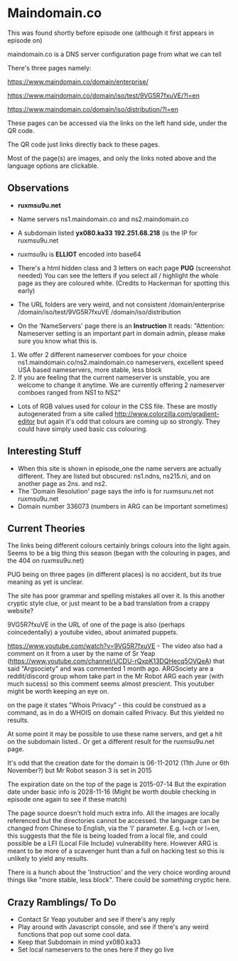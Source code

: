 Maindomain.co
=============

This was found shortly before episode one (although it first appears in episode on)

maindomain.co is a DNS server configuration page from what we can tell

There's three pages namely:

https://www.maindomain.co/domain/enterprise/

https://www.maindomain.co/domain/iso/test/9VG5R7fxuVE/?l=en

https://www.maindomain.co/domain/iso/distribution/?l=en

These pages can be accessed via the links on the left hand side, under the QR code. 

The QR code just links directly back to these pages. 

Most of the page(s) are images, and only the links noted above and the language options are clickable. 

Observations
------------

- **ruxmsu9u.net**
- Name servers ns1.maindomain.co and ns2.maindomain.co
- A subdomain listed **yx080.ka33** **192.251.68.218** (is the IP for ruxmsu9u.net
- ruxmsu9u is **ELLIOT** encoded into base64
- There's a html hidden class and 3 letters on each page **PUG** (screenshot needed)
  You can see the letters if you select all / highlight the whole page as they are coloured white. (Credits to Hackerman for spotting this early)
- The URL folders are very weird, and not consistent
  /domain/enterprise
  /domain/iso/test/9VG5R7fxuVE
  /domain/iso/distribution
  
- On the 'NameServers' page there is an **Instruction**
It reads:
"Attention: Nameserver setting is an important part in domain admin, please make sure you know what this is.
1. We offer 2 different nameserver comboes for your choice
ns1.maindomain.co/ns2.maindomain.co nameservers, excellent speed
USA based nameservers, more stable, less block
2. If you are feeling that the current nameserver is unstable, you are welcome to change it anytime. We are currently offering 2 nameserver comboes ranged from NS1 to NS2"

- Lots of RGB values used for colour in the CSS file. 
  These are mostly autogenerated from a site called http://www.colorzilla.com/gradient-editor but again it's odd that colours are coming up so strongly. They could have simply used basic css colouring. 
  
  
Interesting Stuff
-----------------

- When this site is shown in episode_one the name servers are actually different. 
  They are listed but obscured: ns1.ndns, ns215.ni, and on another page as 2ns. and ns2.
- The 'Domain Resolution' page says the info is for ruxmsuru.net not ruxmsu9u.net
- Domain number 336073 (numbers in ARG can be important sometimes)


Current Theories
----------------
The links being different colours certainly brings colours into the light again. Seems to be a big thing this season (began with the colouring in pages, and the 404 on ruxmsu9u.net)

PUG being on three pages (in different places) is no accident, but its true meaning as yet is unclear. 

The site has poor grammar and spelling mistakes all over it. Is this another cryptic style clue, or just meant to be a bad translation from a crappy website?


9VG5R7fxuVE in the URL of one of the page is also (perhaps coincedentally) a youtube video, about animated puppets. 

https://www.youtube.com/watch?v=9VG5R7fxuVE - The video also had a comment on it from a user by the name of Sr Yeap (https://www.youtube.com/channel/UCDU-rQxpK13DQHecq5OVQeA) that said "Argsociety" and was commented 1 month ago. 
ARGSociety are a reddit/discord group whom take part in the Mr Robot ARG each year (with much sucess) so this comment seems almost prescient. This youtuber might be worth keeping an eye on. 

on the page it states "Whois Privacy" - this could be construed as a command, as in do a WHOIS on domain called Privacy. But this yielded no results. 

At some point it may be possible to use these name servers, and get a hit on the subdomain listed.. Or get a different result for the ruxmsu9u.net page. 

It's odd that the creation date for the domain is 06-11-2012 (11th June or 6th November?) but Mr Robot season 3 is set in 2015

The expiration date on the top of the page is 2015-07-14
But the expiration date under basic info is 2028-11-16 
(Might be worth double checking in episode one again to see if these match)

The page source doesn't hold much extra info. All the images are locally referenced but the directories cannot be accessed.
the language can be changed from Chinese to English, via the 'l' parameter. 
E.g. l=ch or l=en, this suggests that the file is being loaded from a local file, and could possible be a LFI (Local File Include) vulnerability here. However ARG is meant to be more of a scavenger hunt than a full on hacking test so this is unlikely to yield any results. 

There is a hunch about the 'Instruction' and the very choice wording around things like "more stable, less block". There could be something cryptic here.

Crazy Ramblings/ To Do
----------------------

- Contact Sr Yeap youtuber and see if there's any reply
- Play around with Javascript console, and see if there's any weird functions that pop out some cool data.
- Keep that Subdomain in mind yx080.ka33
- Set local nameservers to the ones here if they go live
